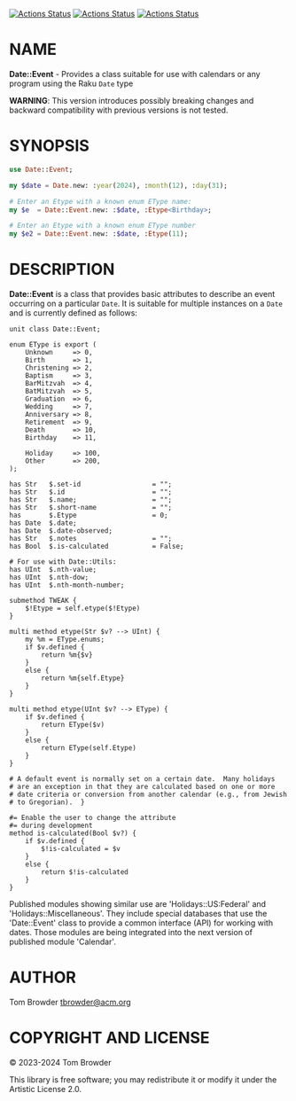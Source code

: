 [![Actions Status](https://github.com/tbrowder/Date-Event/actions/workflows/linux.yml/badge.svg)](https://github.com/tbrowder/Date-Event/actions) [![Actions Status](https://github.com/tbrowder/Date-Event/actions/workflows/macos.yml/badge.svg)](https://github.com/tbrowder/Date-Event/actions) [![Actions Status](https://github.com/tbrowder/Date-Event/actions/workflows/windows.yml/badge.svg)](https://github.com/tbrowder/Date-Event/actions)

NAME
====

**Date::Event** - Provides a class suitable for use with calendars or any program using the Raku `Date` type

**WARNING**: This version introduces possibly breaking changes and backward compatibility with previous versions is not tested.

SYNOPSIS
========

```raku
use Date::Event;

my $date = Date.new: :year(2024), :month(12), :day(31);

# Enter an Etype with a known enum EType name:
my $e  = Date::Event.new: :$date, :Etype<Birthday>;

# Enter an Etype with a known enum EType number
my $e2 = Date::Event.new: :$date, :Etype(11);
```

DESCRIPTION
===========

**Date::Event** is a class that provides basic attributes to describe an event occurring on a particular `Date`. It is suitable for multiple instances on a `Date` and is currently defined as follows:

    unit class Date::Event;

    enum EType is export (
        Unknown     => 0,
        Birth       => 1,
        Christening => 2,
        Baptism     => 3,
        BarMitzvah  => 4,
        BatMitzvah  => 5,
        Graduation  => 6,
        Wedding     => 7,
        Anniversary => 8,
        Retirement  => 9,
        Death       => 10,
        Birthday    => 11,

        Holiday     => 100,
        Other       => 200,
    );

    has Str   $.set-id                  = "";
    has Str   $.id                      = "";
    has Str   $.name;                   = "";
    has Str   $.short-name              = "";
    has       $.Etype                   = 0;
    has Date  $.date;
    has Date  $.date-observed;
    has Str   $.notes                   = "";
    has Bool  $.is-calculated           = False;

    # For use with Date::Utils:
    has UInt  $.nth-value;
    has UInt  $.nth-dow;
    has UInt  $.nth-month-number;

    submethod TWEAK {
        $!Etype = self.etype($!Etype)
    }

    multi method etype(Str $v? --> UInt) {
        my %m = EType.enums;
        if $v.defined {
            return %m{$v}
        }
        else {
            return %m{self.Etype}
        }
    }

    multi method etype(UInt $v? --> EType) {
        if $v.defined {
            return EType($v)
        }
        else {
            return EType(self.Etype)
        }
    }

    # A default event is normally set on a certain date.  Many holidays
    # are an exception in that they are calculated based on one or more
    # date criteria or conversion from another calendar (e.g., from Jewish
    # to Gregorian).  }

    #= Enable the user to change the attribute
    #= during development
    method is-calculated(Bool $v?) {
        if $v.defined {
            $!is-calculated = $v
        }
        else {
            return $!is-calculated
        }
    }

Published modules showing similar use are 'Holidays::US:Federal' and 'Holidays::Miscellaneous'. They include special databases that use the 'Date::Event' class to provide a common interface (API) for working with dates. Those modules are being integrated into the next version of published module 'Calendar'.

AUTHOR
======

Tom Browder <tbrowder@acm.org>

COPYRIGHT AND LICENSE
=====================

© 2023-2024 Tom Browder

This library is free software; you may redistribute it or modify it under the Artistic License 2.0.

